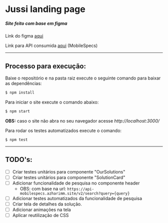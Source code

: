 # Jussi landing page

##### Site feito com base em figma

Link do figma [aqui](https://www.figma.com/file/O9AEeYB6ZWyMTZzMZhvjaY/loja-vtex-jussi?node-id=1%3A2)

Link para API consumida [aqui](https://github.com/azharimm/phone-specs-api) (MobileSpecs)

---
## Processo para execução:

Baixe o repositório e na pasta raiz execute o seguinte comando para baixar as dependências: 

```bash
$ npm install
```

Para iniciar o site execute o comando abaixo:

```bash
$ npm start
```

**OBS:** caso o site não abra no seu navegador acesse *http://localhost:3000/*

Para rodar os testes automatizados execute o comando:

```
$ npm test
```

___

## TODO's:


- [ ] Criar testes unitários para componente "OurSolutions"
- [ ] Criar testes unitários para componente "SolutionCard"
- [ ] Adicionar funcionalidade de pesquisa no componente header
    - OBS: com base na url: `https://api-mobilespecs.azharimm.site/v2/search?query={query}`
- [ ] Adicionar testes automatizados da funcionalidade de pesquisa
- [ ] Criar tela de detalhes da solução.
- [ ] Adicionar animações na tela
- [ ] Aplicar reutilização de CSS